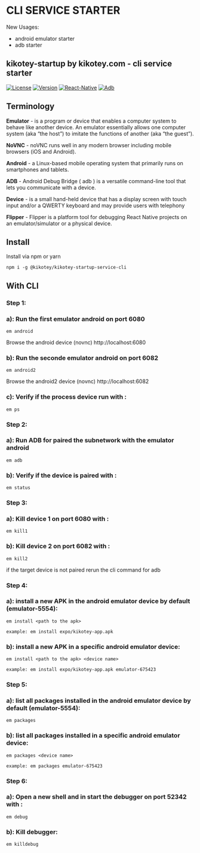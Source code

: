 CLI SERVICE STARTER
=====================

New Usages:
 - android emulator starter
 - adb starter

## kikotey-startup by kikotey.com - cli service starter 

[![License](https://img.shields.io/badge/License-Apache%202.0-blue.svg)](https://opensource.org/licenses/Apache2.0)
[![Version](https://img.shields.io/badge/node-%3E%3D%2012-brightgreen)](https://nodejs.org/)
[![React-Native](https://reactnative.dev/docs/environment-setup?guide=native)](https://reactnative.dev/docs/environment-setup?guide=native)
[![Adb](https://developer.android.com/tools/adb)](https://developer.android.com/tools/adb)


## Terminology

**Emulator** -  is a program or device that enables a computer system to behave like another device. An emulator essentially allows one computer system (aka “the host”) to imitate the functions of another (aka “the guest”).

**NoVNC** - noVNC runs well in any modern browser including mobile browsers (iOS and Android).

**Android** - a Linux-based mobile operating system that primarily runs on smartphones and tablets. 

**ADB** - Android Debug Bridge ( adb ) is a versatile command-line tool that lets you communicate with a device. 

**Device** -  is a small hand-held device that has a display screen with touch input and/or a QWERTY keyboard and may provide users with telephony

**Flipper** -  Flipper is a platform tool for debugging React Native projects on an emulator/simulator or a physical device.

## Install

Install via npm or yarn

```
npm i -g @kikotey/kikotey-startup-service-cli
```


## With CLI


### Step 1:
### a): Run the first emulator android on port 6080
```
em android
```
Browse the android device (novnc) http://localhost:6080


### b): Run the seconde emulator android on port 6082
```
em android2
```
Browse the android2 device (novnc) http://localhost:6082


### c): Verify if the process device run with : 
```
em ps
```


### Step 2:
### a): Run ADB for paired the subnetwork with the emulator android
```
em adb
```

### b): Verify if the device is paired with : 
```
em status
```

### Step 3:
### a): Kill device 1 on port 6080 with : 
```
em kill1
```

### b): Kill device 2 on port 6082 with : 
```
em kill2
```

if the target device is not paired rerun the cli command for adb


### Step 4:
### a): install a new APK in the android emulator device by default (emulator-5554): 
```
em install <path to the apk>
```
```
example: em install expo/kikotey-app.apk 
```

### b): install a new APK in a specific android emulator device: 
```
em install <path to the apk> <device name>
```
```
example: em install expo/kikotey-app.apk emulator-675423 
```


### Step 5:
### a): list all packages installed in the android emulator device by default (emulator-5554): 
```
em packages
```

### b): list all packages installed in a specific android emulator device: 
```
em packages <device name>
```
```
example: em packages emulator-675423
```


### Step 6:
### a): Open a new shell and in start the debugger on port 52342 with : 
```
em debug
```

### b): Kill debugger: 
```
em killdebug
```
